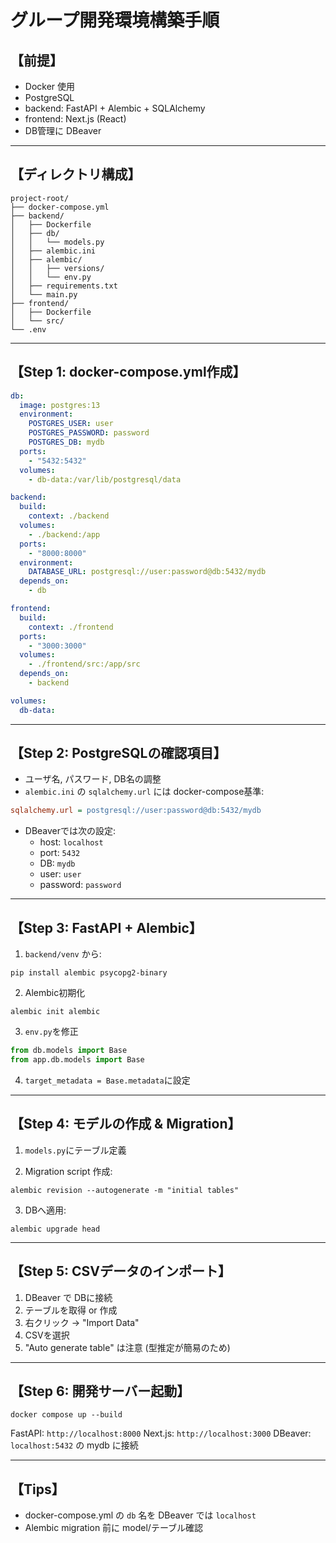 # グループ開発環境構築手順 

## 【前提】
- Docker 使用
- PostgreSQL
- backend: FastAPI + Alembic + SQLAlchemy
- frontend: Next.js (React)
- DB管理に DBeaver

---

## 【ディレクトリ構成】
```
project-root/
├── docker-compose.yml
├── backend/
│   ├── Dockerfile
│   ├── db/
│   │   └── models.py
│   ├── alembic.ini
│   ├── alembic/
│   │   ├── versions/
│   │   └── env.py
│   ├── requirements.txt
│   └── main.py
├── frontend/
│   ├── Dockerfile
│   └── src/
└── .env
```

---

## 【Step 1: docker-compose.yml作成】
```yaml
db:
  image: postgres:13
  environment:
    POSTGRES_USER: user
    POSTGRES_PASSWORD: password
    POSTGRES_DB: mydb
  ports:
    - "5432:5432"
  volumes:
    - db-data:/var/lib/postgresql/data

backend:
  build:
    context: ./backend
  volumes:
    - ./backend:/app
  ports:
    - "8000:8000"
  environment:
    DATABASE_URL: postgresql://user:password@db:5432/mydb
  depends_on:
    - db

frontend:
  build:
    context: ./frontend
  ports:
    - "3000:3000"
  volumes:
    - ./frontend/src:/app/src
  depends_on:
    - backend

volumes:
  db-data:
```

---

## 【Step 2: PostgreSQLの確認項目】
- ユーザ名, パスワード, DB名の調整
- `alembic.ini` の `sqlalchemy.url` には docker-compose基準:
```ini
sqlalchemy.url = postgresql://user:password@db:5432/mydb
```
- DBeaverでは次の設定:
  - host: `localhost`
  - port: `5432`
  - DB: `mydb`
  - user: `user`
  - password: `password`

---

## 【Step 3: FastAPI + Alembic】
1. `backend/venv` から:
```
pip install alembic psycopg2-binary
```

2. Alembic初期化
```
alembic init alembic
```

3. `env.py`を修正
```python
from db.models import Base
from app.db.models import Base
```

4. `target_metadata = Base.metadata`に設定

---

## 【Step 4: モデルの作成 & Migration】

1. `models.py`にテーブル定義

2. Migration script 作成:
```
alembic revision --autogenerate -m "initial tables"
```

3. DBへ適用:
```
alembic upgrade head
```

---

## 【Step 5: CSVデータのインポート】
1. DBeaver で DBに接続
2. テーブルを取得 or 作成
3. 右クリック → "Import Data"
4. CSVを選択
5. "Auto generate table" は注意 (型推定が簡易のため)

---

## 【Step 6: 開発サーバー起動】
```
docker compose up --build
```

FastAPI: `http://localhost:8000`
Next.js: `http://localhost:3000`
DBeaver: `localhost:5432` の mydb に接続

---

## 【Tips】
- docker-compose.yml の `db` 名を DBeaver では `localhost`
- Alembic migration 前に model/テーブル確認
